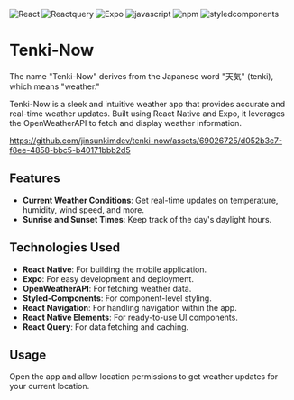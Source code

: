 <img alt="React" src ="https://img.shields.io/badge/React Native-61DAFB.svg?&style=flat-square&logo=React&logoColor=white"/> <img alt="Reactquery" src ="https://img.shields.io/badge/Reactquery-FF4154.svg?&style=flat-square&logo=reactquery&logoColor=white"/> <img alt="Expo" src ="https://img.shields.io/badge/Expo-000020.svg?&style=flat-square&logo=expo&logoColor=white"/> <img alt="javascript" src ="https://img.shields.io/badge/Javascript-F7DF1E.svg?&style=flat-square&logo=javascript&logoColor=white"/> <img alt="npm" src ="https://img.shields.io/badge/npm-CB3837.svg?&style=flat-square&logo=npm&logoColor=white"/> <img alt="styledcomponents" src ="https://img.shields.io/badge/styledcomponents-DB7093.svg?&style=flat-square&logo=styledcomponents&logoColor=white"/>


# Tenki-Now

The name "Tenki-Now" derives from the Japanese word "天気" (tenki), which means "weather."

Tenki-Now is a sleek and intuitive weather app that provides accurate and real-time weather updates. Built using React Native and Expo, it leverages the OpenWeatherAPI to fetch and display weather information. 

https://github.com/jinsunkimdev/tenki-now/assets/69026725/d052b3c7-f8ee-4858-bbc5-b40171bbb2d5

## Features

- **Current Weather Conditions**: Get real-time updates on temperature, humidity, wind speed, and more.
- **Sunrise and Sunset Times**: Keep track of the day's daylight hours.

## Technologies Used

- **React Native**: For building the mobile application.
- **Expo**: For easy development and deployment.
- **OpenWeatherAPI**: For fetching weather data.
- **Styled-Components**: For component-level styling.
- **React Navigation**: For handling navigation within the app.
- **React Native Elements**: For ready-to-use UI components.
- **React Query**: For data fetching and caching.

## Usage
Open the app and allow location permissions to get weather updates for your current location.
